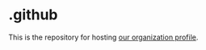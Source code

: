 # .github
This is the repository for hosting [our organization profile](https://github.com/cityguidepro).
